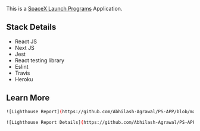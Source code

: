 This is a [SpaceX Launch Programs](https://ps-spacext.herokuapp.com) Application.

## Stack Details

- React JS
- Next JS
- Jest
- React testing library
- Eslint
- Travis
- Heroku

## Learn More

```bash
![Lighthouse Report](https://github.com/Abhilash-Agrawal/PS-APP/blob/master/public/lighthouse_1.png?raw=true "LighthHouse report")
```

```bash
![Lighthouse Report Details](https://github.com/Abhilash-Agrawal/PS-APP/blob/master/public/lighthouse_2.png?raw=true "LighthHouse report")
```
